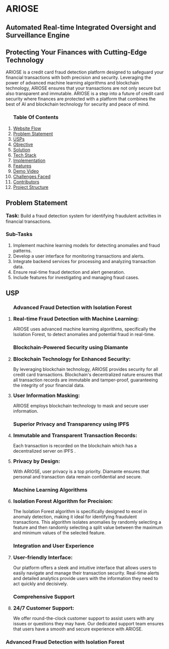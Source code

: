 <h1>ARIOSE</h1>

  <h2>Automated Real-time Integrated Oversight and Surveillance Engine</h2> 
    <h2>Protecting Your Finances with Cutting-Edge Technology</h2>

  <p>ARIOSE is a credit card fraud detection platform designed to safeguard your financial transactions with both precision and security. Leveraging the power of advanced machine learning algorithms and blockchain technology, ARIOSE ensures that your transactions are not only secure but also transparent and immutable.
        ARIOSE is a step into a future of credit card security where finances are protected with a platform that combines the best of AI and blockchain technology for security and peace of mind.
    </p>

  <ol> <h3>Table Of Contents</h3>
        <li> <a href="#Website_Flow">Website Flow</a></li>
        <li><a href="#Problem_statement">Problem Statement</a></li>
        <li><a href="#USPs">USPs</a></li>
        <li><a href="#Objective">Objective</a></li>
        <li><a href="#Solution">Solution</a></li>
        <li><a href="#Tech_Stack">Tech Stack </a></li>
        <li><a href="#Implementation">Implementation</a></li>
        <li><a href="#Features">Features</a></li>
        <li><a href="#Demo_Video">Demo Video</a></li>
        <li><a href="#Challenge_Faced">Challenges Faced</a></li>
        <li><a href="#Contributors">Contributors</a></li>
        <li><a href="#Project_Structure">Project Structure</a></li>
    </ol>

  <div id="Problem_statement" >
        <h2>Problem Statement</h2>

  <p><h3 style="display: inline;" >Task: </h3>Build a fraud detection system for identifying fraudulent activities in financial transactions.        </p>
        <p>
    <h3>Sub-Tasks</h3>
    <ol>
  <li> Implement machine learning models for detecting anomalies and fraud patterns.
    </li>
    <li> Develop a user interface for monitoring transactions and alerts.</li>
      <li> Integrate backend services for processing and analyzing transaction data.</li>
        <li> Ensure real-time fraud detection and alert generation.
    </li>
      <li>Include features for investigating and managing fraud cases.</li>
      </ol>
</p>


   </div>


  <div id="USPs">

  <h2>USP</h2>

  <ol>
            <h3>Advanced Fraud Detection with Isolation Forest</h3>
            <li>
                <h3 style="display: inline;">Real-time Fraud Detection with Machine Learning:</h3>
                <p>ARIOSE uses advanced machine learning algorithms, specifically the Isolation Forest, to detect anomalies and potential fraud in real-time. 
                </p>
            </li>

  <h3>Blockchain-Powered Security using Diamante</h3>

  <li>
<h3 style="display: inline;">Blockchain Technology for Enhanced Security:</h3>
                <p>By leveraging blockchain technology, ARIOSE provides security for all credit card transactions. Blockchain's decentralized nature ensures that all transaction records are immutable and tamper-proof, guaranteeing the integrity of your financial data.</p>
            </li>


   <li>

  <h3 style="display: inline;">User Information Masking: </h3>
                <p> ARIOSE employs blockchain technology to mask and secure user information.</p>

  </li>

  <h3>Superior Privacy and Transparency using IPFS            </h3>

<li>
                <h3 style="display: inline;" >Immutable and Transparent Transaction Records:</h3>
                <p>Each transaction is recorded on the blockchain which has a decentralized server on IPFS . </p>
            </li>


   <li>
                <h3 style="display: inline;" >Privacy by Design:</h3>
                <p>With ARIOSE, user privacy is a top priority. Diamante ensures that personal and transaction data remain confidential and secure.
                </p>
            </li>

  <h3>Machine Learning Algorithms</h3>

  <li>
                <h3 style="display: inline;" >Isolation Forest Algorithm for Precision:</h3>
                <p>The Isolation Forest algorithm is specifically designed to excel in anomaly detection, making it ideal for identifying fraudulent transactions. This algorithm isolates anomalies by randomly selecting a feature and then randomly selecting a split value between the maximum and minimum values of the selected feature.
                </p>
            </li>

  <h3>Integration and User Experience</h3>

  <li>
                <h3 style="display: inline;" >User-friendly Interface: </h3>
                <p>Our platform offers a sleek and intuitive interface that allows users to easily navigate and manage their transaction security. Real-time alerts and detailed analytics provide users with the information they need to act quickly and decisively.
                </p>
            </li>

 <h3>Comprehensive Support</h3>

   <li>
                <h3 style="display: inline;" >24/7 Customer Support: </h3>
                <p>We offer round-the-clock customer support to assist users with any issues or questions they may have. Our dedicated support team ensures that users have a smooth and secure experience with ARIOSE.</p>
            </li>
        </ol>

  <h3>Advanced Fraud Detection with Isolation Forest</h3>



 </div>
